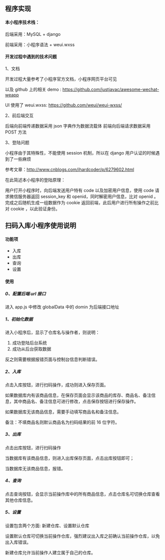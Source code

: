 
## 程序实现

#### 本小程序技术栈：

后端采用：MySQL + django

前端采用：小程序语法 + weui.wxss

#### 开发过程中遇到的技术问题

1、文档

开发过程大量参考了小程序官方文档，小程序网页平台可见

以及 github 上的相关 demo : https://github.com/justjavac/awesome-wechat-weapp

UI 使用了 weui.wxss: https://github.com/weui/weui-wxss/

2、前后端交互

后端向前端传递数据采用 json 字典作为数据流载体
前端向后端请求数据采用 POST 方法


3、登陆问题

小程序由于其特殊性，不能使用 session 机制，所以在 django 用户认证的时候遇到了一些麻烦

参考文章：http://www.cnblogs.com/ihardcoder/p/6279602.html

在此简述本小程序的登陆原理：

用户打开小程序时，向后端发送用户特有 code 以及加密用户信息，使用 code 请求微信服务器返回 session_key 和 openid，同时解密用户信息，比对 openid 。完成之后随机生成一组数据作为 cookie 返回前端，此后用户进行所有操作之前比对 cookie ，以此验证身份。

## 扫码入库小程序使用说明

#### 功能项

- 入库
- 出库
- 查询
- 设置

#### 使用

##### 0、配置后端 url 接口

进入 app.js 中修改 globalData 中的 domin 为后端接口地址

##### 1、初始化数据

进入小程序后，显示了仓库名与操作者，则说明：

1. 成功登陆后台系统
2. 成功从后台获取数据

反之则需要根据报错页面与控制台信息判断错误。

##### 2、入库

点击入库按钮，进行扫码操作，成功则进入保存页面。

如果数据库内有该商品信息，在保存页面会显示该商品的库存、商品名、备注信息，其中商品名、备注信息可进行修改，点击保存按钮进行保存操作。

如果数据库无该商品信息，需要手动填写商品名和备注信息。

备注：不填商品名则默认商品名为扫码结果的前 16 位字符。

##### 3、出库

点击出库按钮，进行扫码操作

当数据库有该商品信息，则进入出库保存页面，点击出库按钮即可；

当数据库无该商品信息，报错。

##### 4、查询

点击查询按钮，会显示当前操作库中的所有商品信息，点击仓库名可切换仓库查看其他仓库信息。

##### 5、设置

设置包含两个方面: 新建仓库、设置默认仓库

设置默认仓库可切换当前操作仓库，强烈建议出入库之前确认当前操作仓库，以免出入库错误。

新建仓库允许当前操作人建立属于自己的仓库。
